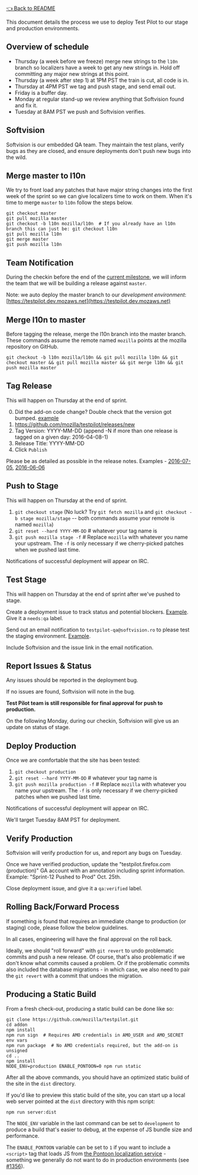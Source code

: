 [👈 Back to README](../../README.md)

This document details the process we use to deploy Test Pilot to our stage and production environments.

## Overview of schedule ##

- Thursday (a week before we freeze) merge new strings to the `l10n` branch so
  localizers have a week to get any new strings in.  Hold off committing any
  major new strings at this point.
- Thursday (a week after step 1) at 1PM PST the train is cut, all code is in.
- Thursday at 4PM PST we tag and push stage, and send email out.
- Friday is a buffer day.
- Monday at regular stand-up we review anything that Softvision found and fix it.
- Tuesday at 8AM PST we push and Softvision verifies.

## Softvision ##

Softvision is our embedded QA team. They maintain the test plans, verify bugs
as they are closed, and ensure deployments don't push new bugs into the wild.

## Merge master to l10n ##

We try to front load any patches that have major string changes into the first
week of the sprint so we can give localizers time to work on them.  When it's
time to merge `master` to `l10n` follow the steps below.

```
git checkout master
git pull mozilla master
git checkout -b l10n mozilla/l10n  # If you already have an l10n branch this can just be: git checkout l10n
git pull mozilla l10n
git merge master
git push mozilla l10n
```

## Team Notification ##

During the checkin before the end of the [current milestone](https://github.com/mozilla/testpilot/milestones), we will inform the team that we will be building a release against `master`.

Note: we auto deploy the master branch to our *development environment*: [https://testpilot.dev.mozaws.net](https://testpilot.dev.mozaws.net)

## Merge l10n to master ##

Before tagging the release, merge the l10n branch into the master branch. These commands assume the remote named `mozilla` points at the mozilla repository on GitHub.

`git checkout -b l10n mozilla/l10n && git pull mozilla l10n && git checkout master && git pull mozilla master && git merge l10n && git push mozilla master`


## Tag Release ##

This will happen on Thursday at the end of sprint.

0. Did the add-on code change?  Double check that the version got bumped.  [example](https://github.com/mozilla/testpilot/commit/21564e46f244998bb5bf3f70b05734b7f1605592)
1. https://github.com/mozilla/testpilot/releases/new
2. Tag Version: YYYY-MM-DD (append -N if more than one release is tagged on a given day: 2016-04-08-1)
3. Release Title: YYYY-MM-DD
4. Click `Publish`

Please be as detailed as possible in the release notes. Examples - [2016-07-05](https://github.com/mozilla/testpilot/releases/tag/2016-07-05), [2016-06-06](https://github.com/mozilla/testpilot/releases/tag/2016-06-06)

## Push to Stage ##

This will happen on Thursday at the end of sprint.

1. `git checkout stage`  (No luck?  Try `git fetch mozilla` and `git checkout -b stage mozilla/stage` -- both commands assume your remote is named `mozilla`)
2. `git reset --hard YYYY-MM-DD`  # whatever your tag name is
3. `git push mozilla stage -f`  # Replace `mozilla` with whatever you name your upstream.  The `-f` is only necessary if we cherry-picked patches when we pushed last time.

Notifications of successful deployment will appear on IRC.

## Test Stage ##

This will happen on Thursday at the end of sprint after we've pushed to stage.

Create a deployment issue to track status and potential blockers. [Example](https://github.com/mozilla/testpilot/issues/1643). Give it a `needs:qa` label.

Send out an email notification to `testpilot-qa@softvision.ro` to please test the staging environment. [Example](https://mail.mozilla.org/pipermail/testpilot-dev/2016-October/000306.html).

Include Softvision and the issue link in the email notification.

## Report Issues & Status ##

Any issues should be reported in the deployment bug.

If no issues are found, Softvision will note in the bug.

**Test Pilot team is still responsible for final approval for push to production.**

On the following Monday, during our checkin, Softvision will give us an update on status of stage.

## Deploy Production ##

Once we are comfortable that the site has been tested:

1. `git checkout production`
2. `git reset --hard YYYY-MM-DD`  # whatever your tag name is
3. `git push mozilla production -f`  # Replace `mozilla` with whatever you name your upstream.  The `-f` is only necessary if we cherry-picked patches when we pushed last time.

Notifications of successful deployment will appear on IRC.

We'll target Tuesday 8AM PST for deployment.

## Verify Production ##

Softvision will verify production for us, and report any bugs on Tuesday.

Once we have verified production, update the "testpilot.firefox.com (production)" GA account with an annotation including sprint information. Example: "Sprint-12 Pushed to Prod" Oct. 25th.

Close deployment issue, and give it a `qa:verified` label.

## Rolling Back/Forward Process ##

If something is found that requires an immediate change to production (or staging) code, please follow the below guidelines.

In all cases, engineering will have the final approval on the roll back.

Ideally, we should "roll forward" with `git revert` to undo problematic commits and push a new release. Of course, that's also problematic if we don't know what commits caused a problem. Or if the problematic commits also included the database migrations - in which case, we also need to pair the `git revert` with a commit that undoes the migration.

## Producing a Static Build ##

From a fresh check-out, producing a static build can be done like so:

```
git clone https://github.com/mozilla/testpilot.git
cd addon
npm install
npm run sign  # Requires AMO credentials in AMO_USER and AMO_SECRET env vars
npm run package  # No AMO credentials required, but the add-on is unsigned
cd ..
npm install
NODE_ENV=production ENABLE_PONTOON=0 npm run static
```

After all the above commands, you should have an optimized static build of the
site in the `dist` directory.

If you'd like to preview this static build of the site, you can start up a
local web server pointed at the `dist` directory with this npm script:

```
npm run server:dist
```

The `NODE_ENV` variable in the last command can be set to `development` to
produce a build that's easier to debug, at the expense of JS bundle size and
performance.

The `ENABLE_PONTOON` variable can be set to `1` if you want to include a
`<script>` tag that loads JS from [the Pontoon localization
service](https://pontoon.mozilla.org/) - something we generally do not want to
do in production environments (see [#1356](https://github.com/mozilla/testpilot/issues/1356)).
